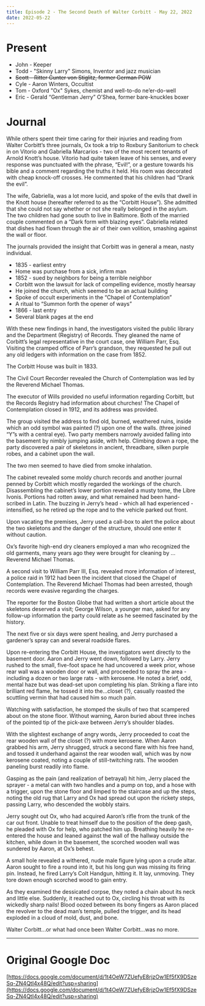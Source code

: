 ```yaml
---
title: Episode 2 - The Second Death of Walter Corbitt - May 22, 2022
date: 2022-05-22
---
```


# Present

* John - Keeper
* Todd - "Skinny Larry" Simons, Inventor and jazz musician
* ~~Scott - Ritter Gunter von Stiglitz, former German POW~~
* Cyle - Aaron Winters, Occultist
* Tom - Oxford "Ox" Sykes, chemist and well-to-do ne’er-do-well
* Eric - Gerald “Gentleman Jerry” O’Shea, former bare-knuckles boxer

# Journal

While others spent their time caring for their injuries and reading from Walter Corbitt’s three journals, Ox took a trip to Roxbury Sanitorium to check in on Vitorio and Gabriella Marcarios - two of the most recent tenants of Arnold Knott’s house. Vitorio had quite taken leave of his senses, and every response was punctuated with the phrase, “Evil!”, or a gesture towards his bible and a comment regarding the truths it held. His room was decorated with cheap knock-off crosses. He commented that his children had “Drank the evil”.

The wife, Gabriella, was a lot more lucid, and spoke of the evils that dwell in the Knott house (hereafter referred to as the “Corbitt House”). She admitted that she could not say whether or not she really belonged in the asylum. The two children had gone south to live in Baltimore. Both of the married couple commented on a “Dark form with blazing eyes”. Gabriella related that dishes had flown through the air of their own volition, smashing against the wall or floor.

The journals provided the insight that Corbitt was in general a mean, nasty individual. 

* 1835 - earliest entry
* Home was purchase from a sick, infirm man
* 1852 - sued by neighbors for being a terrible neighbor
* Corbitt won the lawsuit for lack of compelling evidence, mostly hearsay
* He joined the church, which seemed to be an actual building
* Spoke of occult experiments in the “Chapel of Contemplation”
* A ritual to “Summon forth the opener of ways”
* 1866 - last entry
* Several blank pages at the end

With these new findings in hand, the investigators visited the public library and the Department (Registry) of Records. They gleaned the name of Corbitt’s legal representative in the court case, one William Parr, Esq. Visiting the cramped office of Parr’s grandson, they requested he pull out any old ledgers with information on the case from 1852.

The Corbitt House was built in 1833.

The Civil Court Recorder revealed the Church of Contemplation was led by the Reverend Michael Thomas.

The executor of Wills provided no useful information regarding Corbitt, but the Records Registry had information about churches! The Chapel of Contemplation closed in 1912, and its address was provided.

The group visited the address to find old, burned, weathered ruins, inside which an odd symbol was painted (?) upon one of the walls. (three joined “Y”s with a central eye). Two party members narrowly avoided falling into the basement by nimbly jumping aside, with help. Climbing down a rope, the party discovered a pair of skeletons in ancient, threadbare, silken purple robes, and a cabinet upon the wall.

The two men seemed to have died from smoke inhalation. 

The cabinet revealed some moldy church records and another journal penned by Corbitt which mostly regarded the workings of the church. Disassembling the cabinet’s lower portion revealed a musty tome, the Libre Ivonis. Portions had rotten away, and what remained had been hand-scribed in Latin. The buzzing in Jerry’s head - which all had experienced - intensified, so he retired up the rope and to the vehicle parked out front.

Upon vacating the premises, Jerry used a call-box to alert the police about the two skeletons and the danger of the structure, should one enter it without caution.

Ox’s favorite high-end dry cleaners employed a man who recognized the old garments, many years ago they were brought for cleaning by … Reverend Michael Thomas.

A second visit to William Parr III, Esq. revealed more information of interest, a police raid in 1912 had been the incident that closed the Chapel of Contemplation. The Reverend Michael Thomas had been arrested, though records were evasive regarding the charges.

The reporter for the Boston Globe that had written a short article about the skeletons deserved a visit; George Wilson, a younger man, asked for any follow-up information the party could relate as he seemed fascinated by the history.

The next five or six days were spent healing, and Jerry purchased a gardener’s spray can and several roadside flares.

Upon re-entering the Corbitt House, the investigators went directly to the basement door. Aaron and Jerry went down, followed by Larry. Jerry rushed to the small, five-foot space he had uncovered a week prior, whose rear wall was a wooden door or wall, and proceeded to spray the area - including a dozen or two large rats - with kerosene. He noted a brief, odd, mental haze but was dead-set upon completing his plan. Striking a flare into brilliant red flame, he tossed it into the...closet (?), casually roasted the scuttling vermin that had caused him so much pain. 

Watching with satisfaction, he stomped the skulls of two that scampered about on the stone floor. Without warning, Aaron buried about three inches of the pointed tip of the pick-axe between Jerry’s shoulder blades.

With the slightest exchange of angry words, Jerry proceeded to coat the rear wooden wall of the closet (?) with more kerosene. When Aaron grabbed his arm, Jerry shrugged, struck a second flare with his free hand, and tossed it underhand against the rear wooden wall, which was by now kerosene coated, noting a couple of still-twitching rats. The wooden paneling burst readily into flame.

Gasping as the pain (and realization of betrayal) hit him, Jerry placed the sprayer - a metal can with two handles and a pump on top, and a hose with a trigger, upon the stone floor and limped to the staircase and up the steps, noting the old rug that Larry and Ox had spread out upon the rickety steps, passing Larry, who descended the wobbly stairs.

Jerry sought out Ox, who had acquired Aaron’s rifle from the trunk of the car out front. Unable to treat himself due to the position of the deep gash, he pleaded with Ox for help, who patched him up. Breathing heavily he re-entered the house and leaned against the wall of the hallway outside the kitchen, while down in the basement, the scorched wooden wall was sundered by Aaron, at Ox’s behest.

A small hole revealed a withered, nude male figure lying upon a crude altar. Aaron sought to fire a round into it, but his long gun was missing its firing pin. Instead, he fired Larry’s Colt Handgun, hitting it. It lay, unmoving. They tore down enough scorched wood to gain entry.

As they examined the dessicated corpse, they noted a chain about its neck and little else. Suddenly, it reached out to Ox, circling his throat with its wickedly sharp nails! Blood oozed between its bony fingers as Aaron placed the revolver to the dead man’s temple, pulled the trigger, and its head exploded in a cloud of mold, dust, and bone.

Walter Corbitt...or what had once been Walter Corbitt...was no more.

---

# Original Google Doc

[https://docs.google.com/document/d/1t4OeW7ZUefyE8rjzOw1Ef5fX9DSzeSq-ZN4QtI4x48Q/edit?usp=sharing](https://docs.google.com/document/d/1t4OeW7ZUefyE8rjzOw1Ef5fX9DSzeSq-ZN4QtI4x48Q/edit?usp=sharing)